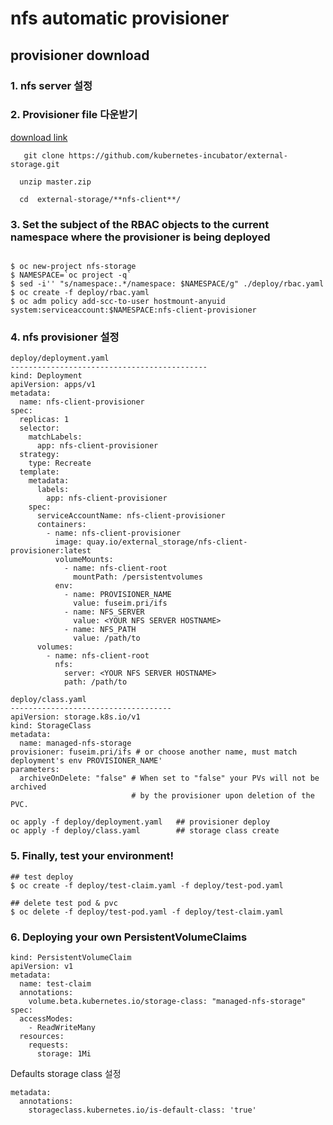 

# nfs automatic provisioner

## provisioner download

### 1. nfs server 설정 

### 2. Provisioner file 다운받기

[download link](https://github.com/kubernetes-incubator/external-storage/tree/master/nfs-client)

```
   git clone https://github.com/kubernetes-incubator/external-storage.git

  unzip master.zip

  cd  external-storage/**nfs-client**/
```

### 3. Set the subject of the RBAC objects to the current namespace where the provisioner is being deployed

```

$ oc new-project nfs-storage
$ NAMESPACE=`oc project -q`
$ sed -i'' "s/namespace:.*/namespace: $NAMESPACE/g" ./deploy/rbac.yaml
$ oc create -f deploy/rbac.yaml
$ oc adm policy add-scc-to-user hostmount-anyuid system:serviceaccount:$NAMESPACE:nfs-client-provisioner
```

### 4. nfs provisioner 설정

```
deploy/deployment.yaml
--------------------------------------------
kind: Deployment
apiVersion: apps/v1
metadata:
  name: nfs-client-provisioner
spec:
  replicas: 1
  selector:
    matchLabels:
      app: nfs-client-provisioner
  strategy:
    type: Recreate
  template:
    metadata:
      labels:
        app: nfs-client-provisioner
    spec:
      serviceAccountName: nfs-client-provisioner
      containers:
        - name: nfs-client-provisioner
          image: quay.io/external_storage/nfs-client-provisioner:latest
          volumeMounts:
            - name: nfs-client-root
              mountPath: /persistentvolumes
          env:
            - name: PROVISIONER_NAME
              value: fuseim.pri/ifs
            - name: NFS_SERVER
              value: <YOUR NFS SERVER HOSTNAME>
            - name: NFS_PATH
              value: /path/to
      volumes:
        - name: nfs-client-root
          nfs:
            server: <YOUR NFS SERVER HOSTNAME>
            path: /path/to
```

```
deploy/class.yaml
------------------------------------
apiVersion: storage.k8s.io/v1
kind: StorageClass
metadata:
  name: managed-nfs-storage
provisioner: fuseim.pri/ifs # or choose another name, must match deployment's env PROVISIONER_NAME'
parameters:
  archiveOnDelete: "false" # When set to "false" your PVs will not be archived
                           # by the provisioner upon deletion of the PVC.
```

```
oc apply -f deploy/deployment.yaml   ## provisioner deploy
oc apply -f deploy/class.yaml        ## storage class create
```

### 5. Finally, test your environment!

```
## test deploy 
$ oc create -f deploy/test-claim.yaml -f deploy/test-pod.yaml

## delete test pod & pvc 
$ oc delete -f deploy/test-pod.yaml -f deploy/test-claim.yaml
```

### 6. Deploying your own PersistentVolumeClaims

```
kind: PersistentVolumeClaim
apiVersion: v1
metadata:
  name: test-claim
  annotations:
    volume.beta.kubernetes.io/storage-class: "managed-nfs-storage"
spec:
  accessModes:
    - ReadWriteMany
  resources:
    requests:
      storage: 1Mi
```

Defaults storage class 설정 
```
metadata:
  annotations:
    storageclass.kubernetes.io/is-default-class: 'true'
```
